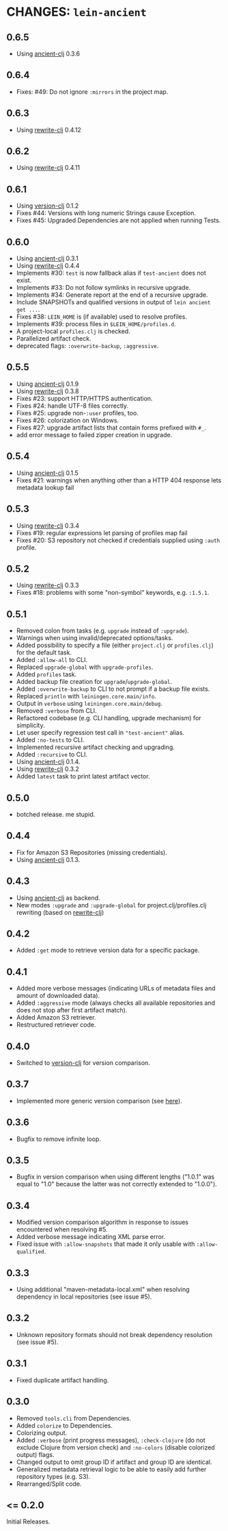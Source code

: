 # CHANGES: `lein-ancient`

## 0.6.5

- Using [ancient-clj][ancient-clj] 0.3.6

## 0.6.4

- Fixes: #49: Do not ignore `:mirrors` in the project map.

## 0.6.3

- Using [rewrite-clj][rewrite-clj] 0.4.12

## 0.6.2

- Using [rewrite-clj][rewrite-clj] 0.4.11

## 0.6.1

- Using [version-clj][version-clj] 0.1.2
- Fixes #44: Versions with long numeric Strings cause Exception.
- Fixes #45: Upgraded Dependencies are not applied when running Tests.

## 0.6.0

- Using [ancient-clj][ancient-clj] 0.3.1
- Using [rewrite-clj][rewrite-clj] 0.4.4
- Implements #30: `test` is now fallback alias if `test-ancient` does not exist.
- Implements #33: Do not follow symlinks in recursive upgrade.
- Implements #34: Generate report at the end of a recursive upgrade.
- Include SNAPSHOTs and qualified versions in output of `lein ancient get ...`.
- Fixes #38: `LEIN_HOME` is (if available) used to resolve profiles.
- Implements #39: process files in `$LEIN_HOME/profiles.d`.
- A project-local `profiles.clj` is checked.
- Parallelized artifact check.
- deprecated flags: `:overwrite-backup`, `:aggressive`.

## 0.5.5

- Using [ancient-clj][ancient-clj] 0.1.9
- Using [rewrite-clj][rewrite-clj] 0.3.8
- Fixes #23: support HTTP/HTTPS authentication.
- Fixes #24: handle UTF-8 files correctly.
- Fixes #25: upgrade non-`:user` profiles, too.
- Fixes #26: colorization on Windows.
- Fixes #27: upgrade artifact lists that contain forms prefixed with `#_`.
- add error message to failed zipper creation in upgrade.

## 0.5.4

- Using [ancient-clj][ancient-clj] 0.1.5
- Fixes #21: warnings when anything other than a HTTP 404 response lets metadata lookup fail

## 0.5.3

- Using [rewrite-clj][rewrite-clj] 0.3.4
- Fixes #19: regular expressions let parsing of profiles map fail
- Fixes #20: S3 repository not checked if credentials supplied using `:auth` profile.

## 0.5.2

- Using [rewrite-clj][rewrite-clj] 0.3.3
- Fixes #18: problems with some "non-symbol" keywords, e.g. `:1.5.1`.

## 0.5.1

- Removed colon from tasks (e.g. `upgrade` instead of `:upgrade`).
- Warnings when using invalid/deprecated options/tasks.
- Added possibility to specify a file (either `project.clj` or `profiles.clj`) for the default task.
- Added `:allow-all` to CLI.
- Replaced `upgrade-global` with `upgrade-profiles`.
- Added `profiles` task.
- Added backup file creation for `upgrade`/`upgrade-global`.
- Added `:overwrite-backup` to CLI to not prompt if a backup file exists.
- Replaced `println` with `leiningen.core.main/info`.
- Output in `verbose` using `leiningen.core.main/debug`.
- Removed `:verbose` from CLI.
- Refactored codebase (e.g. CLI handling, upgrade mechanism) for simplicity.
- Let user specify regression test call in `"test-ancient"` alias.
- Added `:no-tests` to CLI.
- Implemented recursive artifact checking and upgrading.
- Added `:recursive` to CLI.
- Using [ancient-clj][ancient-clj] 0.1.4.
- Using [rewrite-clj][rewrite-clj] 0.3.2
- Added `latest` task to print latest artifact vector.

## 0.5.0

- botched release. me stupid.

## 0.4.4

- Fix for Amazon S3 Repositories (missing credentials).
- Using [ancient-clj][ancient-clj] 0.1.3.

## 0.4.3

- Using [ancient-clj][ancient-clj] as backend.
- New modes `:upgrade` and `:upgrade-global` for project.clj/profiles.clj rewriting
  (based on [rewrite-clj][rewrite-clj])

## 0.4.2

- Added `:get` mode to retrieve version data for a specific package.

## 0.4.1

- Added more verbose messages (indicating URLs of metadata files and amount of downloaded data).
- Added `:aggressive` mode (always checks all available repositories and does not stop after first
  artifact match).
- Added Amazon S3 retriever.
- Restructured retriever code.

## 0.4.0

- Switched to [version-clj][version-clj] for version comparison.

## 0.3.7

- Implemented more generic version comparison (see [here](http://docs.codehaus.org/display/MAVEN/Versioning)).

## 0.3.6

- Bugfix to remove infinite loop.

## 0.3.5

- Bugfix in version comparison when using different lengths ("1.0.1" was equal to "1.0" because
  the latter was not correctly extended to "1.0.0").

## 0.3.4

- Modified version comparison algorithm in response to issues encountered when resolving #5.
- Added verbose message indicating XML parse error.
- Fixed issue with `:allow-snapshots` that made it only usable with `:allow-qualified`.

## 0.3.3

- Using additional "maven-metadata-local.xml" when resolving dependency in local repositories
  (see issue #5).

## 0.3.2

- Unknown repository formats should not break dependency resolution (see issue #5).

## 0.3.1

- Fixed duplicate artifact handling.

## 0.3.0

- Removed `tools.cli` from Dependencies.
- Added `colorize` to Dependencies.
- Colorizing output.
- Added `:verbose` (print progress messages), `:check-clojure` (do not exclude Clojure from version check)
  and `:no-colors` (disable colorized output) flags.
- Changed output to omit group ID if artifact and group ID are identical.
- Generalized metadata retrieval logic to be able to easily add further repository types (e.g. S3).
- Rearranged/Split code.

## <= 0.2.0

Initial Releases.

[ancient-clj]: https://github.com/xsc/ancient-clj
[rewrite-clj]: https://github.com/xsc/rewrite-clj
[version-clj]: https://github.com/xsc/version-clj
